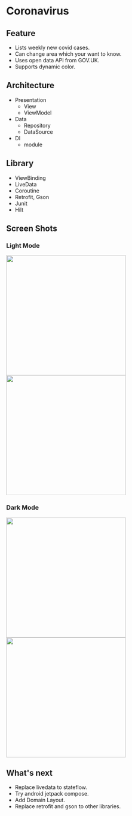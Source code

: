 # Coronavirus

## Feature
- Lists weekly new covid cases.
- Can change area which your want to know.
- Uses open data API from GOV.UK.
- Supports dynamic color.

## Architecture
- Presentation
  - View
  - ViewModel
- Data
  - Repository
  - DataSource
- DI
  - module

## Library
  - ViewBinding
  - LiveData
  - Coroutine
  - Retrofit, Gson
  - Junit
  - Hilt

## Screen Shots

### Light Mode
<img src="https://user-images.githubusercontent.com/12123123/175833750-3e0d4886-18c1-4208-9359-05a7d7015a14.png" width="320"/>    <img src="https://user-images.githubusercontent.com/12123123/175833752-93394285-4dac-46ed-b3f8-f7ebc352d186.png" width="320"/>

### Dark Mode
<img src="https://user-images.githubusercontent.com/12123123/175833776-8902fed6-de5f-4d8f-8028-8c42cf3a3790.png" width="320"/>    <img src="https://user-images.githubusercontent.com/12123123/175833779-053514bc-bb9c-442b-ada4-7bb8dade4392.png" width="320"/>

## What's next
- Replace livedata to stateflow.
- Try android jetpack compose.
- Add Domain Layout.
- Replace retrofit and gson to other libraries.
